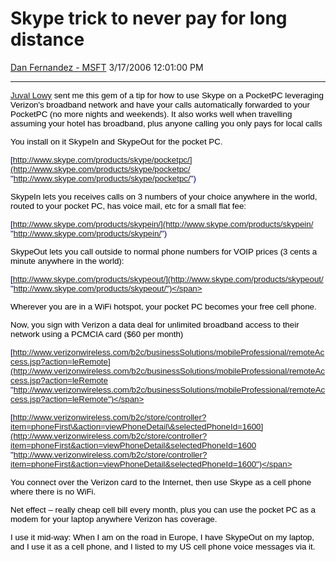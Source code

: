 <div id="page">

# Skype trick to never pay for long distance

[Dan Fernandez -
MSFT](https://social.msdn.microsoft.com/profile/Dan%20Fernandez%20-%20MSFT)
3/17/2006 12:01:00 PM

-----

<div id="content">

<span style="FONT-SIZE: 10pt; COLOR: black; FONT-FAMILY: Arial">[Juval
Lowy](http://www.idesign.net/idesign/DesktopDefault.aspx) sent me this
gem of a tip for how to use Skype on a PocketPC leveraging Verizon's
broadband network and have your calls automatically forwarded to your
PocketPC (no more nights and weekends). It also works well when
travelling assuming your hotel has broadband, plus anyone calling you
only pays for local calls</span>

<span style="FONT-SIZE: 10pt; COLOR: black; FONT-FAMILY: Arial">You
install on it SkypeIn and SkypeOut for the pocket
PC.</span>

<span style="FONT-SIZE: 10pt; COLOR: navy; FONT-FAMILY: Arial">[http://www.skype.com/products/skype/pocketpc/](http://www.skype.com/products/skype/pocketpc/ "http://www.skype.com/products/skype/pocketpc/")
</span>

<span style="FONT-SIZE: 10pt; COLOR: black; FONT-FAMILY: Arial">SkypeIn
lets you receives calls on 3 numbers of your choice anywhere in the
world, routed to your pocket PC, has voice mail, etc for a small flat
fee:
</span>

<span style="FONT-SIZE: 10pt; COLOR: navy; FONT-FAMILY: Arial">[http://www.skype.com/products/skypein/](http://www.skype.com/products/skypein/ "http://www.skype.com/products/skypein/")
</span>

<span style="FONT-SIZE: 10pt; COLOR: black; FONT-FAMILY: Arial">SkypeOut
lets you call outside to normal phone numbers for VOIP prices (3 cents a
minute anywhere in the
world):</span>

<span style="FONT-SIZE: 10pt; COLOR: navy; FONT-FAMILY: Arial">[http://www.skype.com/products/skypeout/](http://www.skype.com/products/skypeout/ "http://www.skype.com/products/skypeout/")</span>

<span style="FONT-SIZE: 10pt; COLOR: navy; FONT-FAMILY: Arial"></span>

<span style="FONT-SIZE: 10pt; COLOR: black; FONT-FAMILY: Arial">Wherever
you are in a WiFi hotspot, your pocket PC becomes your free cell phone.
</span>

<span style="FONT-SIZE: 10pt; COLOR: black; FONT-FAMILY: Arial"></span>

<span style="FONT-SIZE: 10pt; COLOR: black; FONT-FAMILY: Arial">Now, you
sign with Verizon a data deal for unlimited broadband access to their
network using a PCMCIA card ($60 per
month)</span>

<span style="FONT-SIZE: 10pt; COLOR: navy; FONT-FAMILY: Arial">[http://www.verizonwireless.com/b2c/businessSolutions/mobileProfessional/remoteAccess.jsp?action=leRemote](http://www.verizonwireless.com/b2c/businessSolutions/mobileProfessional/remoteAccess.jsp?action=leRemote "http://www.verizonwireless.com/b2c/businessSolutions/mobileProfessional/remoteAccess.jsp?action=leRemote")</span>

<span style="FONT-SIZE: 10pt; COLOR: navy; FONT-FAMILY: Arial">[http://www.verizonwireless.com/b2c/store/controller?item=phoneFirst\&action=viewPhoneDetail\&selectedPhoneId=1600](http://www.verizonwireless.com/b2c/store/controller?item=phoneFirst&action=viewPhoneDetail&selectedPhoneId=1600 "http://www.verizonwireless.com/b2c/store/controller?item=phoneFirst&action=viewPhoneDetail&selectedPhoneId=1600")</span>

<span style="FONT-SIZE: 10pt; COLOR: navy; FONT-FAMILY: Arial"></span>

<span style="FONT-SIZE: 10pt; COLOR: black; FONT-FAMILY: Arial">You
connect over the Verizon card to the Internet, then use Skype as a cell
phone where there is no WiFi. </span>

<span style="FONT-SIZE: 10pt; COLOR: black; FONT-FAMILY: Arial">Net
effect – really cheap cell bill every month, plus you can use the pocket
PC as a modem for your laptop anywhere Verizon has coverage.  </span>

<span style="FONT-SIZE: 10pt; COLOR: black; FONT-FAMILY: Arial">I use it
mid-way: When I am on the road in Europe, I have SkypeOut on my laptop,
and I use it as a cell phone, and I listed to my US cell phone voice
messages via it. </span>

</div>

</div>
